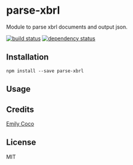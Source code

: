# parse-xbrl

Module to parse xbrl documents and output json.

[![build status](https://secure.travis-ci.org/emilycoco/parse-xrbl.svg)](http://travis-ci.org/emilycoco/parse-xrbl)
[![dependency status](https://david-dm.org/emilycoco/parse-xrbl.svg)](https://david-dm.org/emilycoco/parse-xrbl)

## Installation

```
npm install --save parse-xbrl
```

## Usage

## Credits
[Emily Coco](https://github.com/emilycoco/)

## License

MIT
